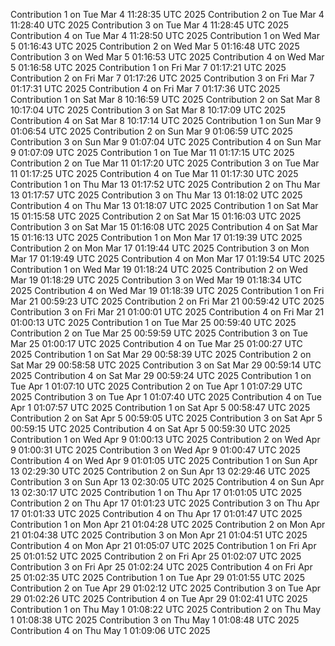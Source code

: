 
Contribution 1 on Tue Mar  4 11:28:35 UTC 2025
Contribution 2 on Tue Mar  4 11:28:40 UTC 2025
Contribution 3 on Tue Mar  4 11:28:45 UTC 2025
Contribution 4 on Tue Mar  4 11:28:50 UTC 2025
Contribution 1 on Wed Mar  5 01:16:43 UTC 2025
Contribution 2 on Wed Mar  5 01:16:48 UTC 2025
Contribution 3 on Wed Mar  5 01:16:53 UTC 2025
Contribution 4 on Wed Mar  5 01:16:58 UTC 2025
Contribution 1 on Fri Mar  7 01:17:21 UTC 2025
Contribution 2 on Fri Mar  7 01:17:26 UTC 2025
Contribution 3 on Fri Mar  7 01:17:31 UTC 2025
Contribution 4 on Fri Mar  7 01:17:36 UTC 2025
Contribution 1 on Sat Mar  8 10:16:59 UTC 2025
Contribution 2 on Sat Mar  8 10:17:04 UTC 2025
Contribution 3 on Sat Mar  8 10:17:09 UTC 2025
Contribution 4 on Sat Mar  8 10:17:14 UTC 2025
Contribution 1 on Sun Mar  9 01:06:54 UTC 2025
Contribution 2 on Sun Mar  9 01:06:59 UTC 2025
Contribution 3 on Sun Mar  9 01:07:04 UTC 2025
Contribution 4 on Sun Mar  9 01:07:09 UTC 2025
Contribution 1 on Tue Mar 11 01:17:15 UTC 2025
Contribution 2 on Tue Mar 11 01:17:20 UTC 2025
Contribution 3 on Tue Mar 11 01:17:25 UTC 2025
Contribution 4 on Tue Mar 11 01:17:30 UTC 2025
Contribution 1 on Thu Mar 13 01:17:52 UTC 2025
Contribution 2 on Thu Mar 13 01:17:57 UTC 2025
Contribution 3 on Thu Mar 13 01:18:02 UTC 2025
Contribution 4 on Thu Mar 13 01:18:07 UTC 2025
Contribution 1 on Sat Mar 15 01:15:58 UTC 2025
Contribution 2 on Sat Mar 15 01:16:03 UTC 2025
Contribution 3 on Sat Mar 15 01:16:08 UTC 2025
Contribution 4 on Sat Mar 15 01:16:13 UTC 2025
Contribution 1 on Mon Mar 17 01:19:39 UTC 2025
Contribution 2 on Mon Mar 17 01:19:44 UTC 2025
Contribution 3 on Mon Mar 17 01:19:49 UTC 2025
Contribution 4 on Mon Mar 17 01:19:54 UTC 2025
Contribution 1 on Wed Mar 19 01:18:24 UTC 2025
Contribution 2 on Wed Mar 19 01:18:29 UTC 2025
Contribution 3 on Wed Mar 19 01:18:34 UTC 2025
Contribution 4 on Wed Mar 19 01:18:39 UTC 2025
Contribution 1 on Fri Mar 21 00:59:23 UTC 2025
Contribution 2 on Fri Mar 21 00:59:42 UTC 2025
Contribution 3 on Fri Mar 21 01:00:01 UTC 2025
Contribution 4 on Fri Mar 21 01:00:13 UTC 2025
Contribution 1 on Tue Mar 25 00:59:40 UTC 2025
Contribution 2 on Tue Mar 25 00:59:59 UTC 2025
Contribution 3 on Tue Mar 25 01:00:17 UTC 2025
Contribution 4 on Tue Mar 25 01:00:27 UTC 2025
Contribution 1 on Sat Mar 29 00:58:39 UTC 2025
Contribution 2 on Sat Mar 29 00:58:58 UTC 2025
Contribution 3 on Sat Mar 29 00:59:14 UTC 2025
Contribution 4 on Sat Mar 29 00:59:24 UTC 2025
Contribution 1 on Tue Apr  1 01:07:10 UTC 2025
Contribution 2 on Tue Apr  1 01:07:29 UTC 2025
Contribution 3 on Tue Apr  1 01:07:40 UTC 2025
Contribution 4 on Tue Apr  1 01:07:57 UTC 2025
Contribution 1 on Sat Apr  5 00:58:47 UTC 2025
Contribution 2 on Sat Apr  5 00:59:05 UTC 2025
Contribution 3 on Sat Apr  5 00:59:15 UTC 2025
Contribution 4 on Sat Apr  5 00:59:30 UTC 2025
Contribution 1 on Wed Apr  9 01:00:13 UTC 2025
Contribution 2 on Wed Apr  9 01:00:31 UTC 2025
Contribution 3 on Wed Apr  9 01:00:47 UTC 2025
Contribution 4 on Wed Apr  9 01:01:05 UTC 2025
Contribution 1 on Sun Apr 13 02:29:30 UTC 2025
Contribution 2 on Sun Apr 13 02:29:46 UTC 2025
Contribution 3 on Sun Apr 13 02:30:05 UTC 2025
Contribution 4 on Sun Apr 13 02:30:17 UTC 2025
Contribution 1 on Thu Apr 17 01:01:05 UTC 2025
Contribution 2 on Thu Apr 17 01:01:23 UTC 2025
Contribution 3 on Thu Apr 17 01:01:33 UTC 2025
Contribution 4 on Thu Apr 17 01:01:47 UTC 2025
Contribution 1 on Mon Apr 21 01:04:28 UTC 2025
Contribution 2 on Mon Apr 21 01:04:38 UTC 2025
Contribution 3 on Mon Apr 21 01:04:51 UTC 2025
Contribution 4 on Mon Apr 21 01:05:07 UTC 2025
Contribution 1 on Fri Apr 25 01:01:52 UTC 2025
Contribution 2 on Fri Apr 25 01:02:07 UTC 2025
Contribution 3 on Fri Apr 25 01:02:24 UTC 2025
Contribution 4 on Fri Apr 25 01:02:35 UTC 2025
Contribution 1 on Tue Apr 29 01:01:55 UTC 2025
Contribution 2 on Tue Apr 29 01:02:12 UTC 2025
Contribution 3 on Tue Apr 29 01:02:26 UTC 2025
Contribution 4 on Tue Apr 29 01:02:41 UTC 2025
Contribution 1 on Thu May  1 01:08:22 UTC 2025
Contribution 2 on Thu May  1 01:08:38 UTC 2025
Contribution 3 on Thu May  1 01:08:48 UTC 2025
Contribution 4 on Thu May  1 01:09:06 UTC 2025
